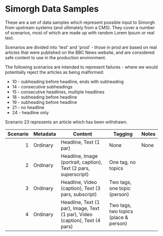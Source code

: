 # Simorgh Data Samples

These are a set of data samples which represent possible input to Simorgh from upstream systems (and ultimately from a CMS). They cover a number of scenarios, most of which are made up with random Lorem Ipsum or real text.

Scenarios are divided into 'test' and 'prod' - those in prod are based on real articles that were published on the BBC News website, and are considered safe content to use in the production environment.

The following scenarios are intended to represent failures - where we would potentially reject the articles as being malformed:
* 10 - subheading before headline, ends with subheading
* 14 - consecutive subheadings
* 15 - consecutive headlines, multiple headlines
* 18 - subheading before headline
* 19 - subheading before headline
* 21 - no headline
* 24 - headline only

Scenario 23 represents an article which has been withdrawn.

| Scenario | Metadata | Content | Tagging | Notes |
|---------:|----------|---------|---------|-------|
| 1        | Ordinary | Headline, Text (1 par) | None | None |
| 2        | Ordinary | Headline, Image (portrait, caption), Text (2 pars, superscript) | One tag, no topics |
| 3        | Ordinary | Headline, Video (caption), Text (3 pars, subscript) | Two tags, one topic (person) |
| 4        | Ordinary | Headline, Text (1 par), Image, Text (1 par), Video (caption), Text (4 pars) | Two tags, two topics (place & person) |
